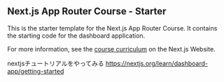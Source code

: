 ## Next.js App Router Course - Starter

This is the starter template for the Next.js App Router Course. It contains the starting code for the dashboard application.

For more information, see the [course curriculum](https://nextjs.org/learn) on the Next.js Website.


nextjsチュートリアルをやってみる
https://nextjs.org/learn/dashboard-app/getting-started

